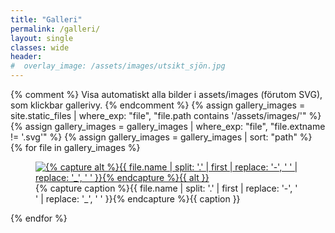 ```yaml
---
title: "Galleri"
permalink: /galleri/
layout: single
classes: wide
header:
#  overlay_image: /assets/images/utsikt_sjön.jpg
---
```


<div id="are-gallery">
  {% comment %}
  Visa automatiskt alla bilder i assets/images (förutom SVG), som klickbar gallerivy.
  {% endcomment %}
  {% assign gallery_images = site.static_files | where_exp: "file", "file.path contains '/assets/images/'" %}
  {% assign gallery_images = gallery_images | where_exp: "file", "file.extname != '.svg'" %}
  {% assign gallery_images = gallery_images | sort: "path" %}
  {% for file in gallery_images %}
    <figure class="third">
      <a href="{{ file.path }}">
        <img src="{{ file.path }}" alt="{% capture alt %}{{ file.name | split: '.' | first | replace: '-', ' ' | replace: '_', ' ' }}{% endcapture %}{{ alt }}">
      </a>
      <figcaption>{% capture caption %}{{ file.name | split: '.' | first | replace: '-', ' ' | replace: '_', ' ' }}{% endcapture %}{{ caption }}</figcaption>
    </figure>
  {% endfor %}
</div>
